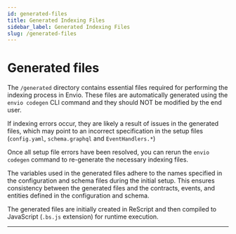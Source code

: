 ```yaml
---
id: generated-files
title: Generated Indexing Files
sidebar_label: Generated Indexing Files
slug: /generated-files
---
```


# Generated files

The `/generated` directory contains essential files required for performing the indexing process in Envio. These files are automatically generated using the `envio codegen` CLI command and they should NOT be modified by the end user.

If indexing errors occur, they are likely a result of issues in the generated files, which may point to an incorrect specification in the setup files (`config.yaml`, `schema.graphql` and `EventHandlers.*`)

Once all setup file errors have been resolved, you can rerun the `envio codegen` command to re-generate the necessary indexing files.

The variables used in the generated files adhere to the names specified in the configuration and schema files during the initial setup. This ensures consistency between the generated files and the contracts, events, and entities defined in the configuration and schema.

The generated files are initially created in ReScript and then compiled to JavaScript (`.bs.js` extension) for runtime execution.


---